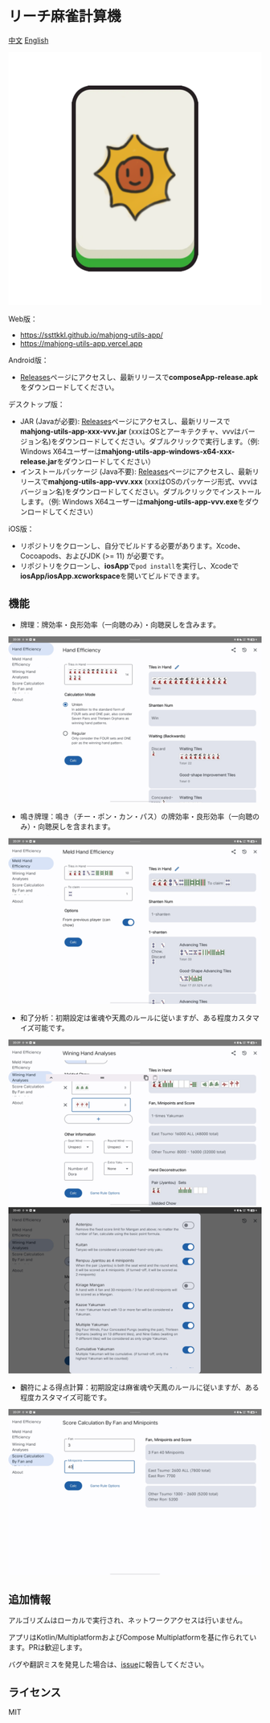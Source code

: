 リーチ麻雀計算機
======

[中文](README-ZH.md) [English](README.md)

![icon](fastlane/metadata/android/zh-CN/images/icon.png)

Web版：

- https://ssttkkl.github.io/mahjong-utils-app/
- https://mahjong-utils-app.vercel.app

Android版：

- [Releases](https://github.com/ssttkkl/mahjong-utils-app/releases)ページにアクセスし、最新リリースで**composeApp-release.apk**をダウンロードしてください。

デスクトップ版：

- JAR (Javaが必要): [Releases](https://github.com/ssttkkl/mahjong-utils-app/releases)ページにアクセスし、最新リリースで**mahjong-utils-app-xxx-vvv.jar** (xxxはOSとアーキテクチャ、vvvはバージョン名)をダウンロードしてください。ダブルクリックで実行します。（例: Windows X64ユーザーは**mahjong-utils-app-windows-x64-xxx-release.jar**をダウンロードしてください）
- インストールパッケージ (Java不要): [Releases](https://github.com/ssttkkl/mahjong-utils-app/releases)ページにアクセスし、最新リリースで**mahjong-utils-app-vvv.xxx** (xxxはOSのパッケージ形式、vvvはバージョン名)をダウンロードしてください。ダブルクリックでインストールします。（例: Windows X64ユーザーは**mahjong-utils-app-vvv.exe**をダウンロードしてください）

iOS版：

- リポジトリをクローンし、自分でビルドする必要があります。Xcode、Cocoapods、およびJDK (>= 11) が必要です。
- リポジトリをクローンし、**iosApp**で`pod install`を実行し、Xcodeで**iosApp/iosApp.xcworkspace**を開いてビルドできます。

## 機能

- 牌理：牌効率・良形効率（一向聴のみ）・向聴戻しを含みます。

![手牌効率](fastlane/metadata/android/en-US/images/tenInchScreenshots/1.jpg)

- 鳴き牌理：鳴き（チー・ポン・カン・パス）の牌効率・良形効率（一向聴のみ）・向聴戻しを含まれます。

![鳴き手効率](fastlane/metadata/android/en-US/images/tenInchScreenshots/2.jpg)

- 和了分析：初期設定は雀魂や天鳳のルールに従いますが、ある程度カスタマイズ可能です。

![和了分析](fastlane/metadata/android/en-US/images/tenInchScreenshots/4.jpg)  
![ルールのカスタマイズ](fastlane/metadata/android/en-US/images/tenInchScreenshots/7.jpg)

- 飜符による得点計算：初期設定は麻雀魂や天鳳のルールに従いますが、ある程度カスタマイズ可能です。

![飜符による得点計算](fastlane/metadata/android/en-US/images/tenInchScreenshots/5.jpg)

## 追加情報

アルゴリズムはローカルで実行され、ネットワークアクセスは行いません。

アプリはKotlin/MultiplatformおよびCompose Multiplatformを基に作られています。PRは歓迎します。

バグや翻訳ミスを発見した場合は、[issue](https://github.com/ssttkkl/mahjong-utils-app/issues)に報告してください。

## ライセンス

MIT
